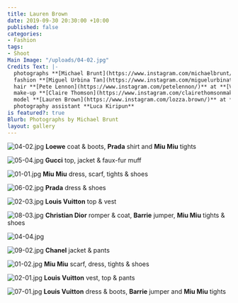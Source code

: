 ```yaml
---
title: Lauren Brown
date: 2019-09-30 20:30:00 +10:00
published: false
categories:
- Fashion
tags:
- Shoot
Main Image: "/uploads/04-02.jpg"
Credits Text: |-
  photographs **[Michael Brunt](https://www.instagram.com/michaelbrunt/)** at **[Assembly Agency](https://www.instagram.com/assemblyagency/)**
  fashion **[Miguel Urbina Tan](https://www.instagram.com/miguelurbinatan/)**
  hair **[Pete Lennon](https://www.instagram.com/petelennon/)** at **[Viviens Creative](https://www.instagram.com/vivienscreative/)** **[Hair Rituel By Sisley](https://www.instagram.com/hairrituelbysisley/)**
  make-up **[Claire Thomson](https://www.instagram.com/clairethomsonmakeup/)** using **[NARS](https://www.instagram.com/narsissist/)**
  model **[Lauren Brown](https://www.instagram.com/lozza.brown/)** at **[IMG](https://www.instagram.com/imgmodels/)**
  photography assistant **Luca Kiripun**
is featured?: true
Blurb: Photographs by Michael Brunt
layout: gallery
---
```


![04-02.jpg](/uploads/04-02.jpg)
**Loewe** coat & boots, **Prada** shirt and **Miu Miu** tights

![05-04.jpg](/uploads/05-04.jpg)
**Gucci** top, jacket & faux-fur muff

![01-01.jpg](/uploads/01-01.jpg)
**Miu Miu** dress, scarf, tights & shoes

![06-02.jpg](/uploads/06-02.jpg)
**Prada** dress & shoes

![02-03.jpg](/uploads/02-03.jpg)
**Louis Vuitton** top & vest

![08-03.jpg](/uploads/08-03.jpg)
**Christian Dior** romper & coat, **Barrie** jumper, **Miu Miu** tights & shoes

![04-04.jpg](/uploads/04-04.jpg)

![09-02.jpg](/uploads/09-02.jpg)
**Chanel** jacket & pants

![01-02.jpg](/uploads/01-02.jpg)
**Miu Miu** scarf, dress, tights & shoes

![02-01.jpg](/uploads/02-01.jpg)
**Louis Vuitton** vest, top & pants

![07-01.jpg](/uploads/07-01.jpg)
**Louis Vuitton** dress & boots, **Barrie** jumper and **Miu Miu** tights




